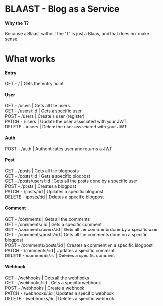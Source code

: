 # BLAAST - Blog as a Service

#### Why the T?
Because a Blaast without the 'T' is just a Blaas, and that does not make sense.

# What works

#### Entry
GET - / | Gets the entry point

#### User
GET - /users | Gets all the users  
GET - /users/:id | Gets a specific user  
POST - /users | Create a user (register)  
PATCH - /users | Update the user associated with your JWT  
DELETE - /users | Delete the user associated with your JWT  

#### Auth
POST - /auth | Authenticates user and returns a JWT  

#### Post
GET - /posts | Gets all the blogposts  
GET - /posts/:id | Gets a specific blogpost  
GET - /posts/users/:id | Gets all the posts done by a specific user  
POST - /posts | Creates a blogpost  
PATCH - /posts/:id | Updates a specific blogpost  
DELETE - /posts/:id | Deletes a specific blogpost  

#### Comment
GET - /comments | Gets all the comments  
GET - /comments/:id | Gets a specific comment  
GET - /comments/users/:id | Gets all the comments done by a specific user  
GET - /comments/posts/:id | Gets all the comments done on a specific blogpost  
POST - /comments/posts/:id | Creates a comment on a specific blogpost  
PATCH - /comments/:id | Updates a specific comment  
DELETE - /comments/:id | Deletes a specific comment  

#### Webhook
GET - /webhooks | Gets all the webhooks  
GET - /webhooks/:id | Gets a specific webhook  
POST - /webhooks | Create a webhook  
PATCH - /webhooks/:id | Updates a specific webhook  
DELETE - /webhooks/:id | Deletes a specific webhook  
